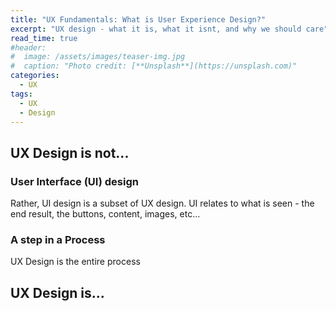 ```yaml
---
title: "UX Fundamentals: What is User Experience Design?"
excerpt: "UX design - what it is, what it isnt, and why we should care"
read_time: true
#header:
#  image: /assets/images/teaser-img.jpg
#  caption: "Photo credit: [**Unsplash**](https://unsplash.com)"
categories:
  - UX
tags:
  - UX
  - Design
---
```


## UX Design is not...
### User Interface (UI) design
Rather, UI design is a subset of UX design. UI relates to what is seen - the end result, the buttons, content, images, etc...

### A step in a Process
UX Design is the entire process

## UX Design is...
